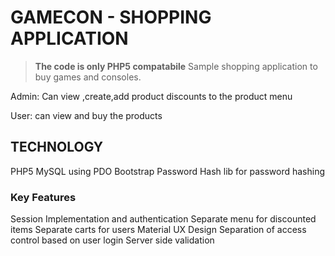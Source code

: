 # GAMECON - SHOPPING APPLICATION
>**The code is only PHP5 compatabile**
Sample shopping application to buy games and consoles.

Admin:
Can view ,create,add product discounts to the product menu 

User:
can view and buy the products

## TECHNOLOGY
PHP5
MySQL using PDO
Bootstrap 
Password Hash lib for password hashing

###  Key Features
Session Implementation and authentication
Separate menu for discounted items
Separate carts for users
Material UX Design
Separation of access control based on user login
Server side validation 

